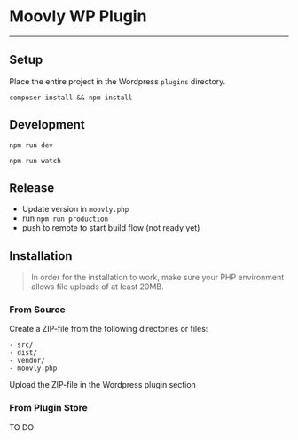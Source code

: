 # Moovly WP Plugin
---
## Setup
Place the entire project in the Wordpress `plugins` directory.

````
composer install && npm install
````
## Development

````
npm run dev

npm run watch
`````

## Release


* Update version in `moovly.php`
* run `npm run production`
* push to remote to start build flow (not ready yet)

## Installation

>In order for the installation to work, make sure your PHP environment allows file uploads of at least 20MB.

### From Source

Create a ZIP-file from the following directories or files:

````
- src/
- dist/
- vendor/
- moovly.php
`````

Upload the ZIP-file in the Wordpress plugin section

### From Plugin Store

TO DO

